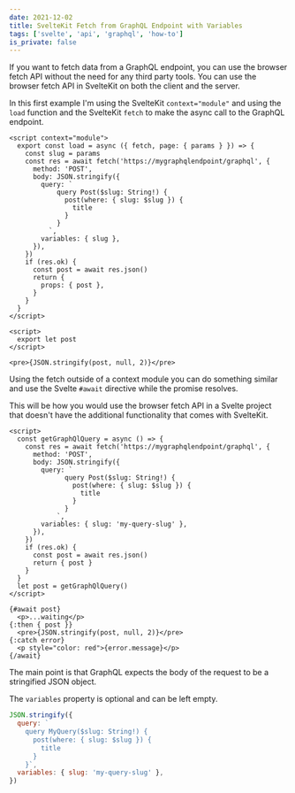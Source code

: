 ```yaml
---
date: 2021-12-02
title: SvelteKit Fetch from GraphQL Endpoint with Variables
tags: ['svelte', 'api', 'graphql', 'how-to']
is_private: false
---
```


If you want to fetch data from a GraphQL endpoint, you can use the
browser fetch API without the need for any third party tools. You can
use the browser fetch API in SvelteKit on both the client and the
server.

In this first example I'm using the SvelteKit `context="module"` and
using the `load` function and the SvelteKit `fetch` to make the async
call to the GraphQL endpoint.

```svelte
<script context="module">
  export const load = async ({ fetch, page: { params } }) => {
    const slug = params
    const res = await fetch('https://mygraphqlendpoint/graphql', {
      method: 'POST',
      body: JSON.stringify({
        query: `
            query Post($slug: String!) {
              post(where: { slug: $slug }) {
                title
              }
            }
          `,
        variables: { slug },
      }),
    })
    if (res.ok) {
      const post = await res.json()
      return {
        props: { post },
      }
    }
  }
</script>

<script>
  export let post
</script>

<pre>{JSON.stringify(post, null, 2)}</pre>
```

Using the fetch outside of a context module you can do something
similar and use the Svelte `#await` directive while the promise
resolves.

This will be how you would use the browser fetch API in a Svelte
project that doesn't have the additional functionality that comes with
SvelteKit.

```svelte
<script>
  const getGraphQlQuery = async () => {
    const res = await fetch('https://mygraphqlendpoint/graphql', {
      method: 'POST',
      body: JSON.stringify({
        query: `
              query Post($slug: String!) {
                post(where: { slug: $slug }) {
                  title
                }
              }
            `,
        variables: { slug: 'my-query-slug' },
      }),
    })
    if (res.ok) {
      const post = await res.json()
      return { post }
    }
  }
  let post = getGraphQlQuery()
</script>

{#await post}
  <p>...waiting</p>
{:then { post }}
  <pre>{JSON.stringify(post, null, 2)}</pre>
{:catch error}
  <p style="color: red">{error.message}</p>
{/await}
```

The main point is that GraphQL expects the body of the request to be a
stringified JSON object.

The `variables` property is optional and can be left empty.

```js
JSON.stringify({
  query: `
    query MyQuery($slug: String!) {
      post(where: { slug: $slug }) {
        title
      }
    }`,
  variables: { slug: 'my-query-slug' },
})
```
